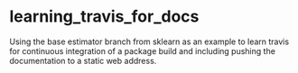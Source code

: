 # learning_travis_for_docs
Using the base estimator branch from sklearn as an example to learn travis for continuous integration of a package build and including pushing the documentation to a static web address.
